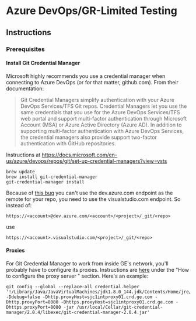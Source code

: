 # Azure DevOps/GR-Limited Testing

## Instructions

### Prerequisites

#### Install Git Credential Manager

Microsoft highly recommends you use a credential manager when connecting to Azure DevOps (or for that matter, github.com). From their documentation:

> Git Credential Managers simplify authentication with your Azure DevOps Services/TFS Git repos. Credential Managers let you use the same credentials that you use for the Azure DevOps Services/TFS web portal and support multi-factor authentication through Microsoft Account (MSA) or Azure Active Directory (Azure AD). In addition to supporting multi-factor authentication with Azure DevOps Services, the credential managers also provide support two-factor authentication with GitHub repositories.

Instructions at https://docs.microsoft.com/en-us/azure/devops/repos/git/set-up-credential-managers?view=vsts

```
brew update
brew install git-credential-manager
git-credential-manager install
```

Because of [this bug](https://github.com/Microsoft/Git-Credential-Manager-for-Mac-and-Linux/issues/90) you can't use the dev.azure.com endpoint as the remote for your repo, you need to use the visualstudio.com endpoint. So instead of:

```
https://<account>@dev.azure.com/<account>/<project>/_git/<repo>
```

use

```
https://<account>.visualstudio.com/<project>/_git/<repo>
```

#### Proxies

For Git Credential Manager to work from inside GE's network, you'll probably have to configure its proxies. Instructions are [here](https://github.com/Microsoft/Git-Credential-Manager-for-Mac-and-Linux/blob/master/Install.md) under the "How to configure the proxy server
" section. Here's an example:

```
git config --global --replace-all credential.helper '!/Library/Java/JavaVirtualMachines/jdk1.8.0_144.jdk/Contents/Home/jre/bin/java -Ddebug=false -Dhttp.proxyHost=sjc1intproxy01.crd.ge.com -Dhttp.proxyPort=8080 -Dhttps.proxyHost=sjc1intproxy01.crd.ge.com -Dhttps.proxyPort=8080 -jar /usr/local/Cellar/git-credential-manager/2.0.4/libexec/git-credential-manager-2.0.4.jar'
```
